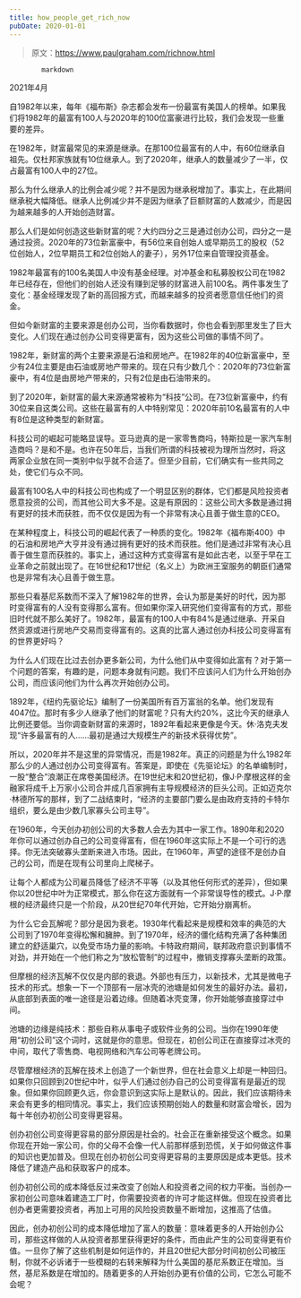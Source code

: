 ```yaml
---
title: how_people_get_rich_now
pubDate: 2020-01-01
---
```


> 原文：https://www.paulgraham.com/richnow.html 

            markdown
2021年4月

自1982年以来，每年《福布斯》杂志都会发布一份最富有美国人的榜单。如果我们将1982年的最富有100人与2020年的100位富豪进行比较，我们会发现一些重要的差异。

在1982年，财富最常见的来源是继承。在那100位最富有的人中，有60位继承自祖先。仅杜邦家族就有10位继承人。到了2020年，继承人的数量减少了一半，仅占最富有100人中的27位。

那么为什么继承人的比例会减少呢？并不是因为继承税增加了。事实上，在此期间继承税大幅降低。继承人比例减少并不是因为继承了巨额财富的人数减少，而是因为越来越多的人开始创造财富。

那么人们是如何创造这些新财富的呢？大约四分之三是通过创办公司，四分之一是通过投资。2020年的73位新富豪中，有56位来自创始人或早期员工的股权（52位创始人，2位早期员工和2位创始人的妻子），另外17位来自管理投资基金。

1982年最富有的100名美国人中没有基金经理。对冲基金和私募股权公司在1982年已经存在，但他们的创始人还没有赚到足够的财富进入前100名。两件事发生了变化：基金经理发现了新的高回报方式，而越来越多的投资者愿意信任他们的资金。

但如今新财富的主要来源是创办公司，当你看数据时，你也会看到那里发生了巨大变化。人们现在通过创办公司变得更富有，因为这些公司做的事情不同了。

1982年，新财富的两个主要来源是石油和房地产。在1982年的40位新富豪中，至少有24位主要是由石油或房地产带来的。现在只有少数几个：2020年的73位新富豪中，有4位是由房地产带来的，只有2位是由石油带来的。

到了2020年，新财富的最大来源通常被称为“科技”公司。在73位新富豪中，约有30位来自这类公司。这些在最富有的人中特别常见：2020年前10名最富有的人中有8位是这种类型的新财富。

科技公司的崛起可能略显误导。亚马逊真的是一家零售商吗，特斯拉是一家汽车制造商吗？是和不是。也许在50年后，当我们所谓的科技被视为理所当然时，将这两家企业放在同一类别中似乎就不合适了。但至少目前，它们确实有一些共同之处，使它们与众不同。

最富有100名人中的科技公司也构成了一个明显区别的群体，它们都是风险投资者愿意投资的公司，而其他公司大多不是。这是有原因的：这些公司大多数是通过拥有更好的技术而获胜，而不仅仅是因为有一个非常有决心且善于做生意的CEO。

在某种程度上，科技公司的崛起代表了一种质的变化。1982年《福布斯400》中的石油和房地产大亨并没有通过拥有更好的技术而获胜。他们是通过非常有决心且善于做生意而获胜的。事实上，通过这种方式变得富有是如此古老，以至于早在工业革命之前就出现了。在16世纪和17世纪（名义上）为欧洲王室服务的朝臣们通常也是非常有决心且善于做生意。

那些只看基尼系数而不深入了解1982年的世界，会认为那是美好的时代，因为那时变得富有的人没有变得那么富有。但如果你深入研究他们变得富有的方式，那些旧时代就不那么美好了。1982年，最富有的100人中有84%是通过继承、开采自然资源或进行房地产交易而变得富有的。这真的比富人通过创办科技公司变得富有的世界更好吗？

为什么人们现在比过去创办更多新公司，为什么他们从中变得如此富有？对于第一个问题的答案，有趣的是，问题本身就有问题。我们不应该问人们为什么开始创办公司，而应该问他们为什么再次开始创办公司。

1892年，《纽约先驱论坛》编制了一份美国所有百万富翁的名单。他们发现有4047位。那时有多少人继承了他们的财富呢？只有大约20%，这比今天的继承人比例还要低。当你调查新财富的来源时，1892年看起来更像是今天。休·洛克夫发现“许多最富有的人……最初是通过大规模生产的新技术获得优势”。

所以，2020年并不是这里的异常情况，而是1982年。真正的问题是为什么1982年那么少的人通过创办公司变得富有。答案是，即使在《先驱论坛》的名单编制时，一股“整合”浪潮正在席卷美国经济。在19世纪末和20世纪初，像J·P·摩根这样的金融家将成千上万家小公司合并成几百家拥有主导规模经济的巨头公司。正如迈克尔·林德所写的那样，到了二战结束时，“经济的主要部门要么是由政府支持的卡特尔组织，要么是由少数几家寡头公司主导”。

在1960年，今天创办初创公司的大多数人会去为其中一家工作。1890年和2020年你可以通过创办自己的公司变得富有，但在1960年这实际上不是一个可行的选择。你无法突破寡头垄断来进入市场。因此，在1960年，声望的途径不是创办自己的公司，而是在现有公司里向上爬梯子。

让每个人都成为公司雇员降低了经济不平等（以及其他任何形式的差异），但如果你以20世纪中叶为正常模式，那么你在这方面就有一个非常误导性的模式。J·P·摩根的经济最终只是一个阶段，从20世纪70年代开始，它开始分崩离析。

为什么它会瓦解呢？部分是因为衰老。1930年代看起来是规模和效率的典范的大公司到了1970年变得松懈和臃肿。到了1970年，经济的僵化结构充满了各种集团建立的舒适巢穴，以免受市场力量的影响。卡特政府期间，联邦政府意识到事情不对劲，并开始在一个他们称之为“放松管制”的过程中，撤销支撑寡头垄断的政策。

但摩根的经济瓦解不仅仅是内部的衰退。外部也有压力，以新技术，尤其是微电子技术的形式。想象一下一个顶部有一层冰壳的池塘是如何发生的最好办法。最初，从底部到表面的唯一途径是沿着边缘。但随着冰壳变薄，你开始能够直接穿过中间。

池塘的边缘是纯技术：那些自称从事电子或软件业务的公司。当你在1990年使用“初创公司”这个词时，这就是你的意思。但现在，初创公司正在直接穿过冰壳的中间，取代了零售商、电视网络和汽车公司等老牌公司。

尽管摩根经济的瓦解在技术上创造了一个新世界，但在社会意义上却是一种回归。如果你只回顾到20世纪中叶，似乎人们通过创办自己的公司变得富有是最近的现象。但如果你回顾更久远，你会意识到这实际上是默认的。因此，我们应该期待未来会有更多的相同情况。事实上，我们应该预期创始人的数量和财富会增长，因为每十年创办初创公司变得更容易。

创办初创公司变得更容易的部分原因是社会的。社会正在重新接受这个概念。如果你现在开始一家公司，你的父母不会像一代人前那样感到恐慌，关于如何做这件事的知识也更加普及。但现在创办初创公司变得更容易的主要原因是成本更低。技术降低了建造产品和获取客户的成本。

创办初创公司的成本降低反过来改变了创始人和投资者之间的权力平衡。当创办一家初创公司意味着建造工厂时，你需要投资者的许可才能这样做。但现在投资者比创办者更需要投资者，再加上可用的风险投资数量不断增加，这推高了估值。

因此，创办初创公司的成本降低增加了富人的数量：意味着更多的人开始创办公司，那些这样做的人从投资者那里获得更好的条件，而由此产生的公司变得更有价值。一旦你了解了这些机制是如何运作的，并且20世纪大部分时间初创公司被压制，你就不必诉诸于一些模糊的右转来解释为什么美国的基尼系数正在增加。当然，基尼系数是在增加的。随着更多的人开始创办更有价值的公司，它怎么可能不会呢？
